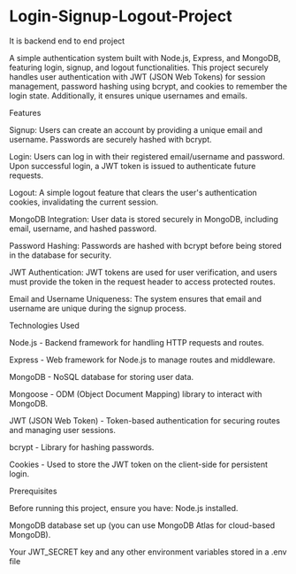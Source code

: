 # Login-Signup-Logout-Project
It is backend end to end project

A simple authentication system built with Node.js, Express, and MongoDB, featuring login, signup, and logout functionalities. This project securely handles user authentication with JWT (JSON Web Tokens) for session management, password hashing using bcrypt, and cookies to remember the login state. Additionally, it ensures unique usernames and emails.


Features

Signup: Users can create an account by providing a unique email and username. Passwords are securely hashed with bcrypt.

Login: Users can log in with their registered email/username and password. Upon successful login, a JWT token is issued to authenticate future requests.

Logout: A simple logout feature that clears the user's authentication cookies, invalidating the current session.

MongoDB Integration: User data is stored securely in MongoDB, including email, username, and hashed password.

Password Hashing: Passwords are hashed with bcrypt before being stored in the database for security.

JWT Authentication: JWT tokens are used for user verification, and users must provide the token in the request header to access protected routes.

Email and Username Uniqueness: The system ensures that email and username are unique during the signup process.


Technologies Used

Node.js - Backend framework for handling HTTP requests and routes.

Express - Web framework for Node.js to manage routes and middleware.

MongoDB - NoSQL database for storing user data.

Mongoose - ODM (Object Document Mapping) library to interact with MongoDB.

JWT (JSON Web Token) - Token-based authentication for securing routes and managing user sessions.

bcrypt - Library for hashing passwords.

Cookies - Used to store the JWT token on the client-side for persistent login.


Prerequisites


Before running this project, ensure you have:
Node.js installed.

MongoDB database set up (you can use MongoDB Atlas for cloud-based MongoDB).

Your JWT_SECRET key and any other environment variables stored in a .env file
